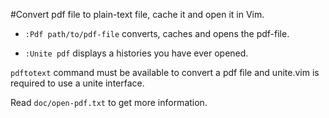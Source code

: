 #Convert pdf file to plain-text file, cache it and open it in Vim.

- `:Pdf path/to/pdf-file` converts, caches and opens the pdf-file.

- `:Unite pdf` displays a histories you have ever opened.

`pdftotext` command must be available to convert a pdf file and 
unite.vim is required to use a unite interface.

Read `doc/open-pdf.txt` to get more information.
